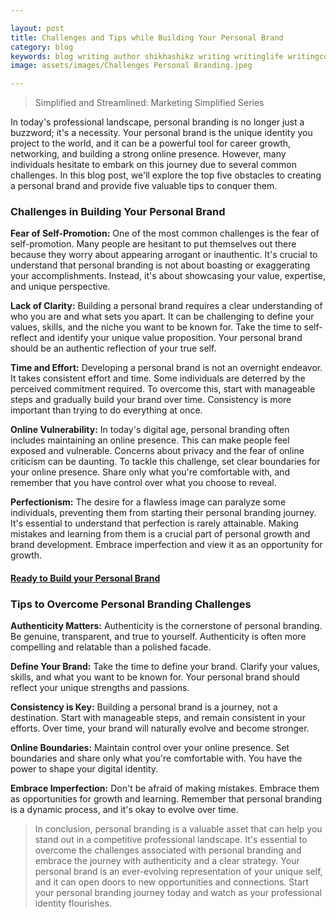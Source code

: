 ```yaml
---

layout: post
title: Challenges and Tips while Building Your Personal Brand
category: blog
keywords: blog writing author shikhashikz writing writinglife writingcommunity
image: assets/images/Challenges Personal Branding.jpeg

---
```

> Simplified and Streamlined: Marketing Simplified Series

In today's professional landscape, personal branding is no longer just a buzzword; it's a necessity. Your personal brand is the unique identity you project to the world, and it can be a powerful tool for career growth, networking, and building a strong online presence. However, many individuals hesitate to embark on this journey due to several common challenges. In this blog post, we'll explore the top five obstacles to creating a personal brand and provide five valuable tips to conquer them.

### Challenges in Building Your Personal Brand ###

**Fear of Self-Promotion:** One of the most common challenges is the fear of self-promotion. Many people are hesitant to put themselves out there because they worry about appearing arrogant or inauthentic. It's crucial to understand that personal branding is not about boasting or exaggerating your accomplishments. Instead, it's about showcasing your value, expertise, and unique perspective.

**Lack of Clarity:** Building a personal brand requires a clear understanding of who you are and what sets you apart. It can be challenging to define your values, skills, and the niche you want to be known for. Take the time to self-reflect and identify your unique value proposition. Your personal brand should be an authentic reflection of your true self.

**Time and Effort:** Developing a personal brand is not an overnight endeavor. It takes consistent effort and time. Some individuals are deterred by the perceived commitment required. To overcome this, start with manageable steps and gradually build your brand over time. Consistency is more important than trying to do everything at once.

**Online Vulnerability:** In today's digital age, personal branding often includes maintaining an online presence. This can make people feel exposed and vulnerable. Concerns about privacy and the fear of online criticism can be daunting. To tackle this challenge, set clear boundaries for your online presence. Share only what you're comfortable with, and remember that you have control over what you choose to reveal.

**Perfectionism:** The desire for a flawless image can paralyze some individuals, preventing them from starting their personal branding journey. It's essential to understand that perfection is rarely attainable. Making mistakes and learning from them is a crucial part of personal growth and brand development. Embrace imperfection and view it as an opportunity for growth.

#### [Ready to Build your Personal Brand](https://calendly.com/shikhapakhide) ####

### Tips to Overcome Personal Branding Challenges ###

**Authenticity Matters:** Authenticity is the cornerstone of personal branding. Be genuine, transparent, and true to yourself. Authenticity is often more compelling and relatable than a polished facade.

**Define Your Brand:** Take the time to define your brand. Clarify your values, skills, and what you want to be known for. Your personal brand should reflect your unique strengths and passions.

**Consistency is Key:** Building a personal brand is a journey, not a destination. Start with manageable steps, and remain consistent in your efforts. Over time, your brand will naturally evolve and become stronger.

**Online Boundaries:** Maintain control over your online presence. Set boundaries and share only what you're comfortable with. You have the power to shape your digital identity.

**Embrace Imperfection:** Don't be afraid of making mistakes. Embrace them as opportunities for growth and learning. Remember that personal branding is a dynamic process, and it's okay to evolve over time.

> In conclusion, personal branding is a valuable asset that can help you stand out in a competitive professional landscape. It's essential to overcome the challenges associated with personal branding and embrace the journey with authenticity and a clear strategy. Your personal brand is an ever-evolving representation of your unique self, and it can open doors to new opportunities and connections. Start your personal branding journey today and watch as your professional identity flourishes.

